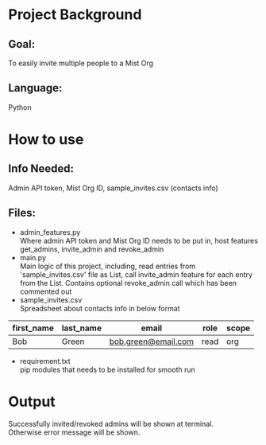 # Project Background
## Goal: 
To easily invite multiple people to a Mist Org
## Language: 
Python

# How to use

## Info Needed: 
Admin API token, Mist Org ID, sample_invites.csv (contacts info)

## Files:
- admin_features.py\
Where admin API token and Mist Org ID needs to be put in, host features get_admins, invite_admin and revoke_admin
- main.py\
Main logic of this project, including, read entries from 'sample_invites.csv' file as List, call invite_admin feature for each entry from the List. Contains optional revoke_admin call which has been commented out
- sample_invites.csv\
Spreadsheet about contacts info in below format

|first_name |last_name |email |role | scope |       
|-----------|----------|------|-----|-------|
|Bob |Green |bob.green@email.com |read |org |

- requirement.txt\
pip modules that needs to be installed for smooth run

# Output
Successfully invited/revoked admins will be shown at terminal.\
Otherwise error message will be shown.
                                 
